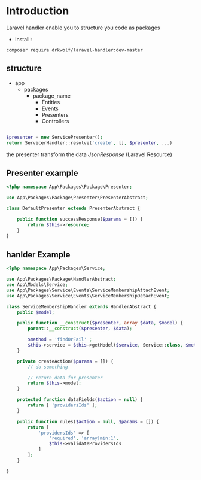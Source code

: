 # Introduction 
Laravel handler enable you to structure you code as packages

- install :
``` 
composer require drkwolf/laravel-handler:dev-master
```

## structure 
- app
  - packages
    - package_name
      - Entities
      - Events
      - Presenters
      - Controllers

```php

$presenter = new ServicePresenter();
return ServicerHandler::resolve('create', [], $presenter, ...)

```

the presenter transform the data $JsonResponse$ (Laravel Resource)

## Presenter example

```php
<?php namespace App\Packages\Package\Presenter;

use App\Packages\Package\Presenter\PresenterAbstract;

class DefaultPresenter extends PresenterAbstract {

    public function successResponse($params = []) {
        return $this->resource;
    }
}

```

## hanlder Example

```php
<?php namespace App\Packages\Service;

use App\Packages\Package\HandlerAbstract;
use App\Models\Service;
use App\Packages\Service\Events\ServiceMembershipAttachEvent;
use App\Packages\Service\Events\ServiceMembershipDetachEvent;

class ServiceMembershipHandler extends HandlerAbstract {
    public $model;

    public function __construct($presenter, array $data, $model) {
        parent::__construct($presenter, $data);

        $method = 'findOrFail' ;
        $this->service = $this->getModel($service, Service::class, $method);
    }

    private createAction($params = []) {
        // do something

        // return data for presenter
        return $this->model;
    }

    protected function dataFields($action = null) {
        return [ 'providersIds' ];   
    }

    public function rules($action = null, $params = []) {
        return [
            'providersIds' => [
                'required', 'array|min:1',
                $this->validateProvidersIds
            ]
        ];
    }

}


```